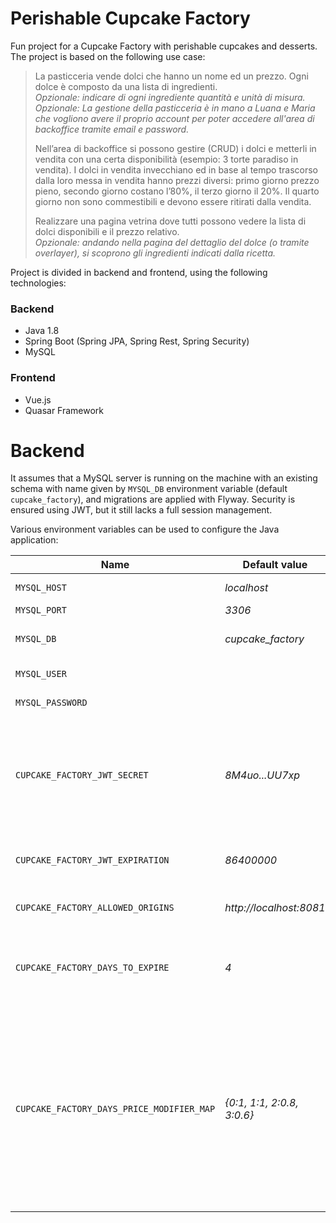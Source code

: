 # Perishable Cupcake Factory
Fun project for a Cupcake Factory with perishable cupcakes and desserts. The project is based on the following use case:

>La pasticceria vende dolci che hanno un nome ed un prezzo. Ogni dolce è composto da una lista di ingredienti.  
_Opzionale: indicare di ogni ingrediente quantità e unità di misura._  
_Opzionale: La gestione della pasticceria è in mano a Luana e Maria che vogliono avere il proprio account per poter accedere all'area di backoffice tramite email e password._  
>
>Nell’area di backoffice si possono gestire (CRUD) i dolci e metterli in vendita con una certa disponibilità (esempio: 3 torte paradiso in vendita). I dolci in vendita invecchiano ed in base al tempo trascorso dalla loro messa in vendita hanno prezzi diversi: primo giorno prezzo pieno, secondo giorno costano l’80%, il terzo giorno il 20%. Il quarto giorno non sono commestibili e devono essere ritirati dalla vendita. 
>
>Realizzare una pagina vetrina dove tutti possono vedere la lista di dolci disponibili e il prezzo relativo.  
_Opzionale: andando nella pagina del dettaglio del dolce (o tramite overlayer), si scoprono gli ingredienti indicati dalla ricetta._

Project is divided in backend and frontend, using the following technologies:  
### Backend
- Java 1.8
- Spring Boot (Spring JPA, Spring Rest, Spring Security)
- MySQL 

### Frontend
- Vue.js
- Quasar Framework

# Backend
It assumes that a MySQL server is running on the machine with an existing schema with name given by `MYSQL_DB` environment variable (default `cupcake_factory`), and migrations are applied with Flyway. Security is ensured using JWT, but it still lacks a full session management.  

Various environment variables can be used to configure the Java application:

| Name             | Default value     | Description       | Mandatory |
|------------------|-------------------|-------------------|-----------|
| `MYSQL_HOST`     | _localhost_       | MySQL host        | no        |
| `MYSQL_PORT`     | _3306_            | MySQL port        | no        |
| `MYSQL_DB`       | _cupcake_factory_ | MySQL schema name | no        |
| `MYSQL_USER`     | <NONE>            | MySQL user        | yes       |
| `MYSQL_PASSWORD` | <NONE>            | MySQL password    | yes       |
| `CUPCAKE_FACTORY_JWT_SECRET` | _8M4uo...UU7xp_            | JWT secret for generating the tokens. It is strongly suggested to feed a new one.    | no       |
| `CUPCAKE_FACTORY_JWT_EXPIRATION` | _86400000_            | Expiration time for JWT tokens.    | yes       |
| `CUPCAKE_FACTORY_ALLOWED_ORIGINS` | _http://localhost:8081_            | Allowed origins list for cors.     | no       |
| `CUPCAKE_FACTORY_DAYS_TO_EXPIRE` | _4_            | Application. Number of days until a dessert can be declared as expired.    | yes       |
| `CUPCAKE_FACTORY_DAYS_PRICE_MODIFIER_MAP` | _{0:1, 1:1, 2:0.8, 3:0.6}_            | Map to calculate the price modifiers. Keys are the number of days passed since production and values are the percent at which they should be sold    | no       |

